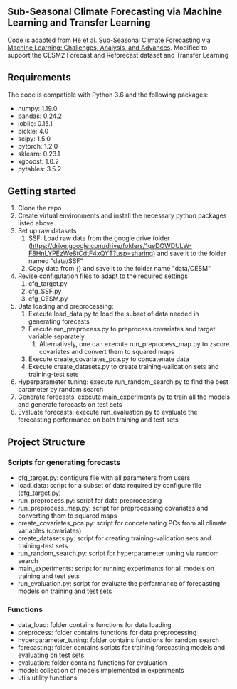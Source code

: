 ## Sub-Seasonal Climate Forecasting via Machine Learning and Transfer Learning

Code is adapted from He et al. [Sub-Seasonal Climate Forecasting via Machine Learning: Challenges, Analysis, and Advances](https://arxiv.org/abs/2006.07972). Modified to support the CESM2 Forecast and Reforecast dataset and Transfer Learning

## Requirements
The code is compatible with Python 3.6 and the following packages:
- numpy: 1.19.0
- pandas: 0.24.2
- joblib: 0.15.1
- pickle: 4.0
- scipy: 1.5.0
- pytorch: 1.2.0
- sklearn: 0.23.1
- xgboost: 1.0.2
- pytables: 3.5.2

## Getting started
1. Clone the repo
2. Create virtual environments and install the necessary python packages listed above
3. Set up raw datasets
    1. SSF: Load raw data from the google drive folder (https://drive.google.com/drive/folders/1qeDOWDULW-F8HnLYPEzWe8tCdtF4xQYT?usp=sharing) and save it to the folder named "data/SSF"
    2. Copy data from {} and save it to the folder name "data/CESM"
4. Revise configutation files to adapt to the required settings
    1. cfg_target.py
    2. cfg_SSF.py
    3. cfg_CESM.py
5. Data loading and preprocessing:
    1. Execute load_data.py to load the subset of data needed in generating forecasts
    2. Execute run_preprocess.py to preprocess covariates and target variable separately
        1. Alternatively, one can execute run_preprocess_map.py to zscore covariates and convert them to squared maps
    3. Execute create_covariates_pca.py to concatenate data
    4. Execute create_datasets.py to create training-validation sets and training-test sets
6. Hyperparameter tuning: execute run_random_search.py to find the best parameter by random search
7. Generate forecasts: execute main_experiments.py to train all the models and generate forecasts on test sets
8. Evaluate forecasts: execute run_evaluation.py to evaluate the forecasting performance on both training and test sets


## Project Structure

### Scripts for generating forecasts
- cfg_target.py: configure file with all parameters from users
- load_data: script for a subset of data required by configure file (cfg_target.py)
- run_preprocess.py: script for data preprocessing
- run_preprocess_map.py: script for preprocessing covariates and converting them to squared maps
- create_covariates_pca.py: script for concatenating PCs from all climate variables (covariates)
- create_datasets.py: script for creating training-validation sets and training-test sets
- run_random_search.py: script for hyperparameter tuning via random search
- main_experiments: script for running experiments for all models on training and test sets
- run_evaluation.py: script for evaluate the performance of forecasting models on training and test sets


### Functions
- data_load: folder contains functions for data loading
- preprocess: folder contains functions for data preprocessing
- hyperparameter_tuning: folder contains functions for random search
- forecasting: folder contains scripts for training forecasting models and evaluating on test sets
- evaluation: folder contains functions for evaluation
- model: collection of models implemented in experiments
- utils:utility functions
